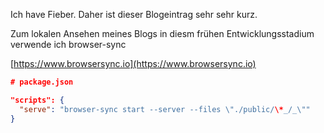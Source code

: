 Ich have Fieber. Daher ist dieser Blogeintrag sehr sehr kurz.

Zum lokalen Ansehen meines Blogs in diesm frühen Entwicklungsstadium verwende ich browser-sync

[https://www.browsersync.io](https://www.browsersync.io)

```json
# package.json

"scripts": {
  "serve": "browser-sync start --server --files \"./public/\*_/_\""
}
```
